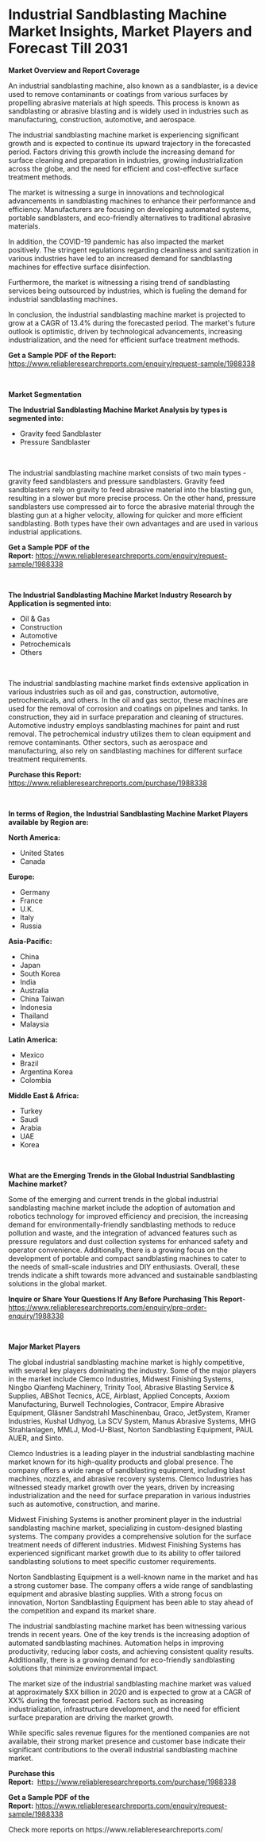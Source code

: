 <p><h1>Industrial Sandblasting Machine Market Insights, Market Players and Forecast Till 2031</h1></p><p><strong>Market Overview and Report Coverage</strong></p>
<p><p>An industrial sandblasting machine, also known as a sandblaster, is a device used to remove contaminants or coatings from various surfaces by propelling abrasive materials at high speeds. This process is known as sandblasting or abrasive blasting and is widely used in industries such as manufacturing, construction, automotive, and aerospace.</p><p>The industrial sandblasting machine market is experiencing significant growth and is expected to continue its upward trajectory in the forecasted period. Factors driving this growth include the increasing demand for surface cleaning and preparation in industries, growing industrialization across the globe, and the need for efficient and cost-effective surface treatment methods.</p><p>The market is witnessing a surge in innovations and technological advancements in sandblasting machines to enhance their performance and efficiency. Manufacturers are focusing on developing automated systems, portable sandblasters, and eco-friendly alternatives to traditional abrasive materials.</p><p>In addition, the COVID-19 pandemic has also impacted the market positively. The stringent regulations regarding cleanliness and sanitization in various industries have led to an increased demand for sandblasting machines for effective surface disinfection.</p><p>Furthermore, the market is witnessing a rising trend of sandblasting services being outsourced by industries, which is fueling the demand for industrial sandblasting machines.</p><p>In conclusion, the industrial sandblasting machine market is projected to grow at a CAGR of 13.4% during the forecasted period. The market's future outlook is optimistic, driven by technological advancements, increasing industrialization, and the need for efficient surface treatment methods.</p></p>
<p><strong>Get a Sample PDF of the Report:</strong> <a href="https://www.reliableresearchreports.com/enquiry/request-sample/1988338">https://www.reliableresearchreports.com/enquiry/request-sample/1988338</a></p>
<p>&nbsp;</p>
<p><strong>Market Segmentation</strong></p>
<p><strong>The Industrial Sandblasting Machine Market Analysis by types is segmented into:</strong></p>
<p><ul><li>Gravity feed Sandblaster</li><li>Pressure Sandblaster</li></ul></p>
<p>&nbsp;</p>
<p><p>The industrial sandblasting machine market consists of two main types - gravity feed sandblasters and pressure sandblasters. Gravity feed sandblasters rely on gravity to feed abrasive material into the blasting gun, resulting in a slower but more precise process. On the other hand, pressure sandblasters use compressed air to force the abrasive material through the blasting gun at a higher velocity, allowing for quicker and more efficient sandblasting. Both types have their own advantages and are used in various industrial applications.</p></p>
<p><strong>Get a Sample PDF of the Report:</strong>&nbsp;<a href="https://www.reliableresearchreports.com/enquiry/request-sample/1988338">https://www.reliableresearchreports.com/enquiry/request-sample/1988338</a></p>
<p>&nbsp;</p>
<p><strong>The Industrial Sandblasting Machine Market Industry Research by Application is segmented into:</strong></p>
<p><ul><li>Oil & Gas</li><li>Construction</li><li>Automotive</li><li>Petrochemicals</li><li>Others</li></ul></p>
<p>&nbsp;</p>
<p><p>The industrial sandblasting machine market finds extensive application in various industries such as oil and gas, construction, automotive, petrochemicals, and others. In the oil and gas sector, these machines are used for the removal of corrosion and coatings on pipelines and tanks. In construction, they aid in surface preparation and cleaning of structures. Automotive industry employs sandblasting machines for paint and rust removal. The petrochemical industry utilizes them to clean equipment and remove contaminants. Other sectors, such as aerospace and manufacturing, also rely on sandblasting machines for different surface treatment requirements.</p></p>
<p><strong>Purchase this Report:</strong>&nbsp; <a href="https://www.reliableresearchreports.com/purchase/1988338">https://www.reliableresearchreports.com/purchase/1988338</a></p>
<p>&nbsp;</p>
<p><strong>In terms of Region, the Industrial Sandblasting Machine Market Players available by Region are:</strong></p>
<p>
    <p> <strong> North America: </strong>
        <ul>
            <li>United States</li>
            <li>Canada</li>
        </ul>
        </p> 
    <p> <strong> Europe: </strong>
        <ul>
            <li>Germany</li>
            <li>France</li>
            <li>U.K.</li>
            <li>Italy</li>
            <li>Russia</li>
        </ul>
        </p> 
    <p> <strong> Asia-Pacific: </strong>
        <ul>
            <li>China</li>
            <li>Japan</li>
            <li>South Korea</li>
            <li>India</li>
            <li>Australia</li>
            <li>China Taiwan</li>
            <li>Indonesia</li>
            <li>Thailand</li>
            <li>Malaysia</li>
        </ul>
        </p> 
    <p> <strong> Latin America: </strong>
        <ul>
            <li>Mexico</li>
            <li>Brazil</li>
            <li>Argentina Korea</li>
            <li>Colombia</li>
        </ul>
        </p> 
    <p> <strong> Middle East & Africa: </strong>
        <ul>
            <li>Turkey</li>
            <li>Saudi</li>
            <li>Arabia</li>
            <li>UAE</li>
            <li>Korea</li>
        </ul>
    </p>
    </p>
<p>&nbsp;</p>
<p><strong>What are the Emerging Trends in the Global Industrial Sandblasting Machine market?</strong></p>
<p><p>Some of the emerging and current trends in the global industrial sandblasting machine market include the adoption of automation and robotics technology for improved efficiency and precision, the increasing demand for environmentally-friendly sandblasting methods to reduce pollution and waste, and the integration of advanced features such as pressure regulators and dust collection systems for enhanced safety and operator convenience. Additionally, there is a growing focus on the development of portable and compact sandblasting machines to cater to the needs of small-scale industries and DIY enthusiasts. Overall, these trends indicate a shift towards more advanced and sustainable sandblasting solutions in the global market.</p></p>
<p><strong>Inquire or Share Your Questions If Any Before Purchasing This Report</strong>- <a href="https://www.reliableresearchreports.com/enquiry/pre-order-enquiry/1988338">https://www.reliableresearchreports.com/enquiry/pre-order-enquiry/1988338</a></p>
<p>&nbsp;</p>
<p><strong>Major Market Players</strong></p>
<p><p>The global industrial sandblasting machine market is highly competitive, with several key players dominating the industry. Some of the major players in the market include Clemco Industries, Midwest Finishing Systems, Ningbo Qianfeng Machinery, Trinity Tool, Abrasive Blasting Service & Supplies, ABShot Tecnics, ACE, Airblast, Applied Concepts, Axxiom Manufacturing, Burwell Technologies, Contracor, Empire Abrasive Equipment, Gläsner Sandstrahl Maschinenbau, Graco, JetSystem, Kramer Industries, Kushal Udhyog, La SCV System, Manus Abrasive Systems, MHG Strahlanlagen, MMLJ, Mod-U-Blast, Norton Sandblasting Equipment, PAUL AUER, and Sinto.</p><p>Clemco Industries is a leading player in the industrial sandblasting machine market known for its high-quality products and global presence. The company offers a wide range of sandblasting equipment, including blast machines, nozzles, and abrasive recovery systems. Clemco Industries has witnessed steady market growth over the years, driven by increasing industrialization and the need for surface preparation in various industries such as automotive, construction, and marine.</p><p>Midwest Finishing Systems is another prominent player in the industrial sandblasting machine market, specializing in custom-designed blasting systems. The company provides a comprehensive solution for the surface treatment needs of different industries. Midwest Finishing Systems has experienced significant market growth due to its ability to offer tailored sandblasting solutions to meet specific customer requirements.</p><p>Norton Sandblasting Equipment is a well-known name in the market and has a strong customer base. The company offers a wide range of sandblasting equipment and abrasive blasting supplies. With a strong focus on innovation, Norton Sandblasting Equipment has been able to stay ahead of the competition and expand its market share.</p><p>The industrial sandblasting machine market has been witnessing various trends in recent years. One of the key trends is the increasing adoption of automated sandblasting machines. Automation helps in improving productivity, reducing labor costs, and achieving consistent quality results. Additionally, there is a growing demand for eco-friendly sandblasting solutions that minimize environmental impact.</p><p>The market size of the industrial sandblasting machine market was valued at approximately $XX billion in 2020 and is expected to grow at a CAGR of XX% during the forecast period. Factors such as increasing industrialization, infrastructure development, and the need for efficient surface preparation are driving the market growth.</p><p>While specific sales revenue figures for the mentioned companies are not available, their strong market presence and customer base indicate their significant contributions to the overall industrial sandblasting machine market.</p></p>
<p><strong>Purchase this Report:</strong>&nbsp;&nbsp;<a href="https://www.reliableresearchreports.com/purchase/1988338">https://www.reliableresearchreports.com/purchase/1988338</a></p>
<p></p>
<p><strong>Get a Sample PDF of the Report:</strong>&nbsp;<a href="https://www.reliableresearchreports.com/enquiry/request-sample/1988338">https://www.reliableresearchreports.com/enquiry/request-sample/1988338</a></p>
<p>Check more reports on https://www.reliableresearchreports.com/</p>